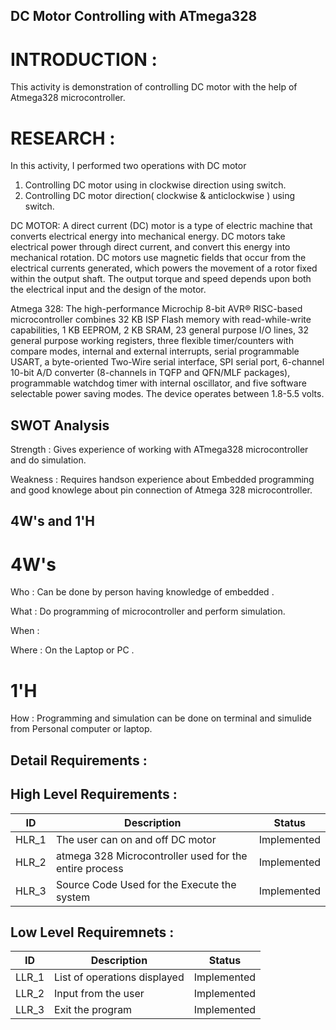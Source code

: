 ## DC Motor Controlling with ATmega328

# INTRODUCTION :
This activity is demonstration of controlling DC motor with the help of Atmega328 microcontroller.

# RESEARCH :
In this activity, 
I performed two operations with DC motor
1) Controlling DC motor using in clockwise direction using switch.
2) Controlling DC motor direction( clockwise & anticlockwise ) using switch.

DC MOTOR: 
A direct current (DC) motor is a type of electric machine that converts electrical energy into mechanical energy. DC motors take electrical power through direct current, and convert this energy into mechanical rotation.
DC motors use magnetic fields that occur from the electrical currents generated, which powers the movement of a rotor fixed within the output shaft. The output torque and speed depends upon both the electrical input and the design of the motor.

Atmega 328:
The high-performance Microchip 8-bit AVR® RISC-based microcontroller combines 32 KB ISP Flash memory with read-while-write capabilities, 1 KB EEPROM, 2 KB SRAM, 23 general purpose I/O lines, 32 general purpose working registers, three flexible timer/counters with compare modes, internal and external interrupts, serial programmable USART, a byte-oriented Two-Wire serial interface, SPI serial port, 6-channel 10-bit A/D converter (8-channels in TQFP and QFN/MLF packages), programmable watchdog timer with internal oscillator, and five software selectable power saving modes. The device operates between 1.8-5.5 volts.


## SWOT Analysis

Strength : Gives experience of working with ATmega328 microcontroller and do simulation.

Weakness : Requires handson experience about Embedded programming and good knowlege about pin connection of Atmega 328 microcontroller.

## 4W's and 1'H
# 4W's

Who : Can be done by person having knowledge of embedded .

What : Do programming of microcontroller and perform simulation.

When :

Where : On the Laptop or PC .

# 1'H
How : Programming and simulation can be done on terminal and simulide from Personal computer or laptop.

## Detail Requirements :

## High Level Requirements :
| ID | Description | Status |
| --- | --- | --- |
| HLR_1 | The user can on and off DC motor | Implemented |
| HLR_2	| atmega 328 Microcontroller used for the entire process |  Implemented |
| HLR_3 |	Source Code	Used for the Execute the system |  Implemented |

## Low Level Requiremnets :
| ID | Description | Status |
| --- | --- | --- |
| LLR_1 | List of operations displayed | Implemented |
| LLR_2 | Input from the user | Implemented |
| LLR_3 | Exit the program | Implemented |

